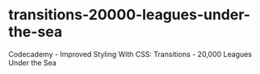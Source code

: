 # transitions-20000-leagues-under-the-sea
Codecademy - Improved Styling With CSS: Transitions - 20,000 Leagues Under the Sea
